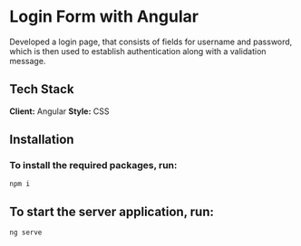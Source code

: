 # Login Form with Angular

Developed a login page, that consists of fields for username and password, which is then used to establish authentication along with a validation message.

## Tech Stack

**Client:** Angular
**Style:** CSS


## Installation

### To install the required packages, run:

```
npm i
```

## To start the server application, run:

```
ng serve
```